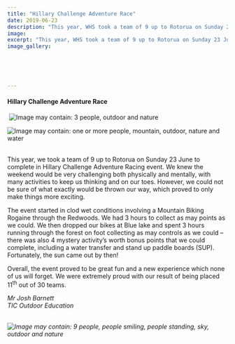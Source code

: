 ```yaml
---
title: "Hillary Challenge Adventure Race"
date: 2019-06-23
description: "This year, WHS took a team of 9 up to Rotorua on Sunday 23 June to complete in Hillary Challenge Adventure Racing event..."
image: 
excerpt: "This year, WHS took a team of 9 up to Rotorua on Sunday 23 June to complete in Hillary Challenge Adventure Racing event."
image_gallery:
    
    
    
    
    
---
```


<h4>Hillary Challenge Adventure Race</h4>
<p>&nbsp;<img src="https://scontent-syd2-1.xx.fbcdn.net/v/t1.0-9/66057213_2285482498167582_8210800000372834304_n.jpg?_nc_cat=106&amp;_nc_oc=AQkpNDPTzQmmcfCnwQU9WxCDB_6tuxkA_2B4NDRQCpNtt3K4UMitj3QiBllMFSxSYvk&amp;_nc_ht=scontent-syd2-1.xx&amp;oh=238d3b5b14a53795ac2f7b876de6512d&amp;oe=5DB62CA8" alt="Image may contain: 3 people, outdoor and nature" /></p>
<p><img src="https://scontent-syd2-1.xx.fbcdn.net/v/t1.0-9/62243938_2285482744834224_3377678219921588224_n.jpg?_nc_cat=101&amp;_nc_oc=AQmDhwEdJaZt8n6YYTVmbgU9SLoNnNREebNGBRncebj3wZn7sp0y2wV8PDCI9dYFA_c&amp;_nc_ht=scontent-syd2-1.xx&amp;oh=64ec24ce09b1dbe37f669928c5cbd40b&amp;oe=5DB22666" alt="Image may contain: one or more people, mountain, outdoor, nature and water" /></p>
<p><br />This year, we took a team of 9 up to Rotorua on Sunday 23&nbsp;June to complete in Hillary Challenge Adventure Racing event. We knew the weekend would be very challenging both physically and mentally, with many activities to keep us thinking and on our toes. However, we could not be sure of what exactly would be thrown our way, which proved to only make things more exciting.</p>
<p>The event started in clod wet conditions involving a Mountain Biking Rogaine through the Redwoods. We had 3 hours to collect as may points as we could. We then dropped our bikes at Blue lake and spent 3 hours running through the forest on foot collecting as may controls as we could &ndash; there was also 4 mystery activity&rsquo;s worth bonus points that we could complete, including a water transfer and stand up paddle boards (SUP). Fortunately, the sun came out by then!</p>
<p>Overall, the event proved to be great fun and a new experience which none of us will forget. We were extremely proud with our result of being placed 11<sup>th</sup> out of 30 teams.</p>
<p><em>Mr Josh Barnett</em><br /><em>TIC Outdoor Education<br /><br /></em></p>
<p><em><img src="https://scontent-syd2-1.xx.fbcdn.net/v/t1.0-9/65544710_2285483028167529_2628389478275743744_n.jpg?_nc_cat=108&amp;_nc_oc=AQl4hV65YO2G2Y4y5JenjcUIrqnpF1dJmf4E6sMxh9SjrrjP9bd_tmkdL4e8rzLsZxQ&amp;_nc_ht=scontent-syd2-1.xx&amp;oh=960acb2a7ae36f67bf945d3bffc09276&amp;oe=5D7DEB97" alt="Image may contain: 9 people, people smiling, people standing, sky, outdoor and nature" /></em></p>

